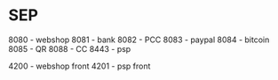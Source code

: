 # SEP
8080 - webshop
8081 - bank
8082 - PCC
8083 - paypal
8084 - bitcoin
8085 - QR
8088 - CC
8443 - psp

4200 - webshop front
4201 - psp front